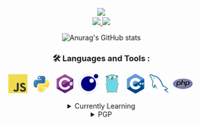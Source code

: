 <div id="image" align="center">
   
  <img src="https://i.pinimg.com/originals/20/c6/09/20c609f194dde4421224b94e9d3d5c6c.gif" width="60px"/>
</h1>


<div id="badges" align="center">
  <a href="bio-link">
    <img src="https://img.shields.io/website?color=%23cb0bf6&label=https%3A%2F%2Ffraud.wiki%2Fmilfs&logo=cb0bf6&logoColor=cb0bf6&up_color=red&up_message=bio%20link&url=https%3A%2F%2Ffraud.wiki%2Fmilfs" alt"Bio Link"/>
  </a>
  <a href="bio-link2">
    <img src="https://img.shields.io/website?color=%23ed0404&label=https%3A%2F%2Fniggas.paris%2Ftorch&logo=cb0bf6&logoColor=cb0bf6&up_color=red&up_message=bio%20link&url=https%3A%2F%2Ffraud.wiki%2Fmilfs" alt"Bio Link"/>
  </a>
</div>

                         
![Anurag's GitHub stats](https://github-readme-stats.vercel.app/api?username=Aegians&show_icons=true&theme=dark)

                                                                                                                             

 
### :hammer_and_wrench: Languages and Tools :
<div>

  <img src="https://github.com/devicons/devicon/blob/master/icons/javascript/javascript-original.svg" title="JavaScript" alt="JavaScript" width="40" height="40"/>&nbsp; 
  <img src="https://github.com/devicons/devicon/blob/master/icons/python/python-original.svg" title ="Python" alt="Python" width="40" height="40"/>&nbsp;
  <img src="https://github.com/devicons/devicon/blob/master/icons/csharp/csharp-original.svg" title="CSharp" alt="C#" width="40" height="40" />&nbsp;
 <img src="https://github.com/devicons/devicon/blob/master/icons/lua/lua-original.svg" title="lua" alt="C#" width="40" height="40" />&nbsp;
   <img src="https://github.com/devicons/devicon/blob/master/icons/go/go-original.svg" title="Go" alt="Go" width="40" height="40" />&nbsp;
 <img src="https://github.com/devicons/devicon/blob/master/icons/cplusplus/cplusplus-original.svg" title="cplusplus" alt="C#" width="40" height="40" />&nbsp;
 <img src="https://github.com/devicons/devicon/blob/master/icons/mysql/mysql-original.svg" title="MySQL" alt="MySQL" width="40" height="40" />&nbsp;
  <img src="https://github.com/devicons/devicon/blob/master/icons/php/php-original.svg" title="php" alt="php" width="40" height="40" />&nbsp;
</div>

<details>
<summary>Currently Learning</summary>
   
<div>
   <img src="https://media.licdn.com/dms/image/D4E12AQFXbj61jFU5Yw/article-cover_image-shrink_600_2000/0/1686056832229?e=2147483647&v=beta&t=8IOUzkvzaSdAmIYxt6_YhdvOurwZMb656zzJ169fn-s" title="RUST" alt="RUST" width="120" height="60"/>&nbsp;
   <img src="https://raw.githubusercontent.com/devicons/devicon/master/icons/swift/swift-original.svg" title="swift" alt="swift" width="120" height="120" height="40" />&nbsp;
</div>

</details>


<details>
  <summary>PGP</summary>
  
  ### PGP KEY
 
  ```
-----BEGIN PGP PUBLIC KEY BLOCK-----
Version: BCPG v1.58

mQINBGS+DwIBEADZnbNKy+1wuJlZupPY6Hmf+juYTFDsgTEArleHMnNPeJe86S/7
rRBAEd3q+I3mHR18l4AogNRUewVnNdeI0Mxd2LC1mY4YlhGjjIqBsP5ytTBSdGrZ
MyBb+U3HIVKa2uqCySa25Q/X6qk81q/itqKl9B5ejkn3a7ToXfFh8I662VHzevtG
RGu+o7J/UTa9k8wZO+aCvgc0WRLw3rxbZtUTQcwWqQmC8aukwrHZH1nDJkPKV67i
7A4ETjj1i/OR2YJ9PyQl9bKzZu/ztsCj+u8ob8f4J3KgKX9FTmLv29ho1nGVFcS8
06sGGTt15ePD+gzArk7ATps1cF1YAmDqfuRvQde8YxI9dJgRhosCicU3DCZQNXQq
aceglKTNpkGwdsjYPYtpBZxGuZKRT34hH5F7O7TYg/pEmkrdSGbg7zuz5F8qpsTY
HcTkcgsJfDWT8Zngs6vgFDhQUgredFiXUuss4aA1i3FL4egdmbyxmSAsKq7aLhgo
IxQbt8xo5fHG7TBwbBS7aT4UV3G/C2psUBIlPJImVv3D/1bdec1CxcImJTaHIMU/
eBwzmGtkGblsB+nUBoLCOYPt8I6riTV87EVqlne0Uu9L5oepo3uTmfrtz4Gvzo72
wcTHePI/KFyI80AGBrOns3+qAfFUqB4RBRbIRN++QlziFbXH3MMMHlzdSQARAQAB
tBpvbmx5Y2hyaXN0aWFuQHJhY2lzdC5lbWFpbIkCHAQQAQIABgUCZL4PAgAKCRAK
SN0rX19PJSofEADMGJDVjjGT6FjpCqrNVrzdVqSaJjlKV/NTqQubwjghYZ3HyHY7
gI1I3A/AAnKa5CD9sDPxSbV7HOD9eJ72QTSKATxlr5q4Qubi3lvogwsK8ojiqOa8
efgnQEJLJLTtK2sN7b/CoA3941ZQvKX+SGvNQ0MihKCE7i6vPlMj39l5PScQIFRL
RRVzdZ2NY13Rq3j1Rl/UbUZJq9M77iCfKQs72Dm7h6oKTYFpWCVXdyFYRRixiynl
A765LHBMw2oMLNJylaXHgVNiB2tVEQdbaNveQrcdDqenb5bqOIzFVkNM3T10cBl9
rzGtFwgdP70Cfqgd2TNM9WKkrkfHMNzJjDg0958wKGlxIazRZ10wnEVp00A5ae0h
TaC/8a8XXcJ/6IVFal2J0zLNJkb4gKDvQhw29l5mGngh9BydaDQ0HJrNsppoofGF
oIs1vuBogTzPWg7PBriiImGY7kOnuPqYwAirgkCaGjPGwRa2oJBIz2OIP0kHeS3q
9y6pDL4Vw83smI3j03b1m1ajpNllnJYBqUnS3+yEgQ382vdFFpykaVhtNeHL0rwg
0cuGqbABW/lNsHcbi1YhMeUZiuQUzCEDPntK/2QbKl/40mKVYtSPpnKsDj6AmEH+
5WbaKRSX/lb28B3VY0wNAT10Zp0CSvlLDN3I1VkiwhAyiyn/mM41yLKW8A==
=EUpq
-----END PGP PUBLIC KEY BLOCK-----

  ```
</details>
